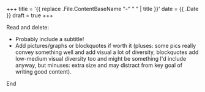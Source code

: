 +++
title = '{{ replace .File.ContentBaseName "-" " " | title }}'
date = {{ .Date }}
draft = true
+++

Read and delete:

- Probably include a subtitle!
- Add pictures/graphs or blockquotes if worth it (pluses: some pics really convey something well and add visual a lot of diversity, blockquotes add low-medium visual diversity too and might be something I'd include anyway, but minuses: extra size and may distract from key goal of writing good content).

End
